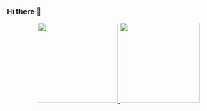 ### Hi there 👋

<!--
**Clexa97/Clexa97** is a ✨ _special_ ✨ repository because its `README.md` (this file) appears on your GitHub profile.

Here are some ideas to get you started:

- 🔭 I’m currently working on ...
- 🌱 I’m currently learning ...
- 👯 I’m looking to collaborate on ...
- 🤔 I’m looking for help with ...
- 💬 Ask me about ...
- 📫 How to reach me: ...
- 😄 Pronouns: ...
- ⚡ Fun fact: ...
-->

<div align="center">   
<a href="https://github.com/Clexa97">   
<img height="180em" src="https://github-readme-stats.vercel.app/api?username=Clexa97&show_icons=true&theme=dracula&include_all_commits=true&count_private=true"/>   
<img height="180em" src="https://github-readme-stats.vercel.app/api/top-langs/?username=Clexa97&layout=compact&langs_count=10&theme=dracula"/> 
</div>

